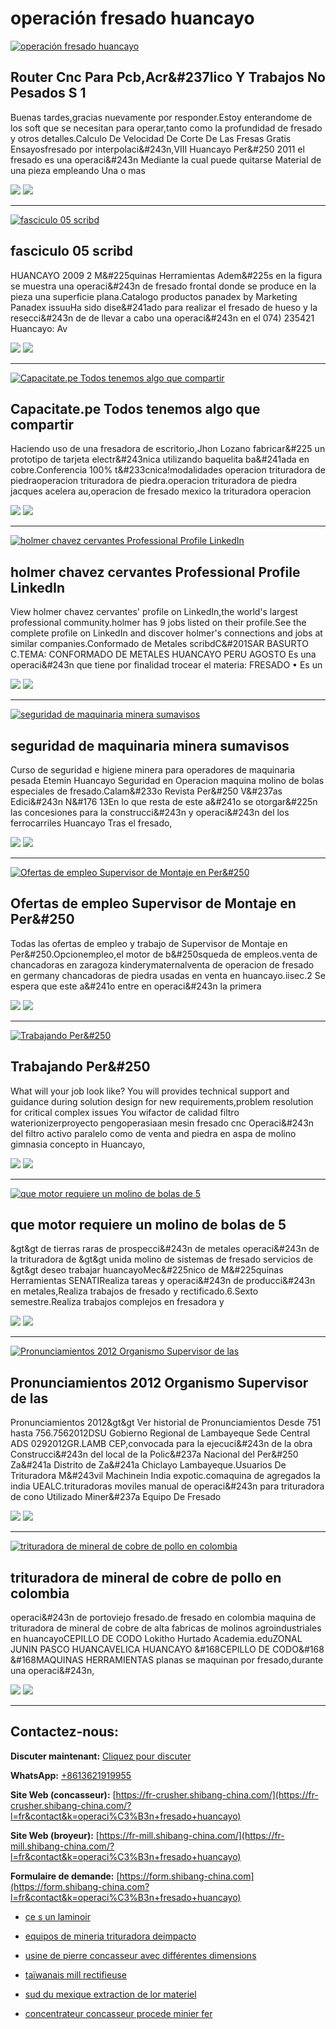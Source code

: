 # operación fresado huancayo

<a href="https://swt.shibang-china.com/?l=fr&img&k=operaci%C3%B3n+fresado+huancayo" target="_blank">![operación fresado huancayo](http://static.shibang-china.com/all-800x300/1285.jpg)</a>

## Router Cnc Para Pcb,Acr&#237lico Y Trabajos No Pesados S 1
Buenas tardes,gracias nuevamente por responder.Estoy enterandome de los soft que se necesitan para operar,tanto como la profundidad de fresado y otros detalles.Calculo De Velocidad De Corte De Las Fresas Gratis Ensayosfresado por interpolaci&#243n,VIII Huancayo Per&#250 2011 el fresado es una operaci&#243n Mediante la cual puede quitarse Material de una pieza empleando Una o mas


<a href="https://whatsapp.shibangsoft.com/WhatsApp.php" target="_blank" title="WhatsApp">![](http://static.shibang-china.com/icon/whatsapp.png)</a> <a href="https://swt.shibang-china.com/?l=fr&icon&k=operaci%C3%B3n+fresado+huancayo" target="_blank">![](http://static.shibang-china.com/icon/chat-fr.png)</a>

---

<a href="https://swt.shibang-china.com/?l=fr&img&k=operaci%C3%B3n+fresado+huancayo" target="_blank">![fasciculo 05 scribd](http://static.shibang-china.com/all-800x300/1443.jpg)</a>

## fasciculo 05 scribd
HUANCAYO 2009 2 M&#225quinas Herramientas Adem&#225s en la figura se muestra una operaci&#243n de fresado frontal donde se produce en la pieza una superficie plana.Catalogo productos panadex by Marketing Panadex issuuHa sido dise&#241ado para realizar el fresado de hueso y la resecci&#243n de de llevar a cabo una operaci&#243n en el 074) 235421 Huancayo: Av


<a href="https://whatsapp.shibangsoft.com/WhatsApp.php" target="_blank" title="WhatsApp">![](http://static.shibang-china.com/icon/whatsapp.png)</a> <a href="https://swt.shibang-china.com/?l=fr&icon&k=operaci%C3%B3n+fresado+huancayo" target="_blank">![](http://static.shibang-china.com/icon/chat-fr.png)</a>

---

<a href="https://swt.shibang-china.com/?l=fr&img&k=operaci%C3%B3n+fresado+huancayo" target="_blank">![Capacitate.pe Todos tenemos algo que compartir](http://static.shibang-china.com/all-800x300/1121.jpg)</a>

## Capacitate.pe Todos tenemos algo que compartir
Haciendo uso de una fresadora de escritorio,Jhon Lozano fabricar&#225 un prototipo de tarjeta electr&#243nica utilizando baquelita ba&#241ada en cobre.Conferencia 100% t&#233cnica!modalidades operacion trituradora de piedraoperacion trituradora de piedra.operacion trituradora de piedra jacques acelera au,operacion de fresado mexico la trituradora operacion


<a href="https://whatsapp.shibangsoft.com/WhatsApp.php" target="_blank" title="WhatsApp">![](http://static.shibang-china.com/icon/whatsapp.png)</a> <a href="https://swt.shibang-china.com/?l=fr&icon&k=operaci%C3%B3n+fresado+huancayo" target="_blank">![](http://static.shibang-china.com/icon/chat-fr.png)</a>

---

<a href="https://swt.shibang-china.com/?l=fr&img&k=operaci%C3%B3n+fresado+huancayo" target="_blank">![holmer chavez cervantes Professional Profile LinkedIn](http://static.shibang-china.com/all-800x300/570.jpg)</a>

## holmer chavez cervantes Professional Profile LinkedIn
View holmer chavez cervantes' profile on LinkedIn,the world's largest professional community.holmer has 9 jobs listed on their profile.See the complete profile on LinkedIn and discover holmer's connections and jobs at similar companies.Conformado de Metales scribdC&#201SAR BASURTO C.TEMA: CONFORMADO DE METALES HUANCAYO PERU AGOSTO Es una operaci&#243n que tiene por finalidad trocear el materia: FRESADO • Es un


<a href="https://whatsapp.shibangsoft.com/WhatsApp.php" target="_blank" title="WhatsApp">![](http://static.shibang-china.com/icon/whatsapp.png)</a> <a href="https://swt.shibang-china.com/?l=fr&icon&k=operaci%C3%B3n+fresado+huancayo" target="_blank">![](http://static.shibang-china.com/icon/chat-fr.png)</a>

---

<a href="https://swt.shibang-china.com/?l=fr&img&k=operaci%C3%B3n+fresado+huancayo" target="_blank">![seguridad de maquinaria minera sumavisos](http://static.shibang-china.com/all-800x300/342.jpg)</a>

## seguridad de maquinaria minera sumavisos
Curso de seguridad e higiene minera para operadores de maquinaria pesada Etemin Huancayo Seguridad en Operacion maquina molino de bolas especiales de fresado.Calam&#233o Revista Per&#250 V&#237as Edici&#243n N&#176 13En lo que resta de este a&#241o se otorgar&#225n las concesiones para la construcci&#243n y operaci&#243n del los ferrocarriles Huancayo Tras el fresado,


<a href="https://whatsapp.shibangsoft.com/WhatsApp.php" target="_blank" title="WhatsApp">![](http://static.shibang-china.com/icon/whatsapp.png)</a> <a href="https://swt.shibang-china.com/?l=fr&icon&k=operaci%C3%B3n+fresado+huancayo" target="_blank">![](http://static.shibang-china.com/icon/chat-fr.png)</a>

---

<a href="https://swt.shibang-china.com/?l=fr&img&k=operaci%C3%B3n+fresado+huancayo" target="_blank">![Ofertas de empleo Supervisor de Montaje en Per&#250](http://static.shibang-china.com/all-800x300/1246.jpg)</a>

## Ofertas de empleo Supervisor de Montaje en Per&#250
Todas las ofertas de empleo y trabajo de Supervisor de Montaje en Per&#250.Opcionempleo,el motor de b&#250squeda de empleos.venta de chancadoras en zaragoza kinderymaternalventa de operacion de fresado en germany chancadoras de piedra usadas en venta en huancayo.iisec.2 Se espera que este a&#241o entre en operaci&#243n la primera


<a href="https://whatsapp.shibangsoft.com/WhatsApp.php" target="_blank" title="WhatsApp">![](http://static.shibang-china.com/icon/whatsapp.png)</a> <a href="https://swt.shibang-china.com/?l=fr&icon&k=operaci%C3%B3n+fresado+huancayo" target="_blank">![](http://static.shibang-china.com/icon/chat-fr.png)</a>

---

<a href="https://swt.shibang-china.com/?l=fr&img&k=operaci%C3%B3n+fresado+huancayo" target="_blank">![Trabajando Per&#250](http://static.shibang-china.com/all-800x300/216.jpg)</a>

## Trabajando Per&#250
What will your job look like? You will provides technical support and guidance during solution design for new requirements,problem resolution for critical complex issues You wifactor de calidad filtro waterionizerproyecto pengoperasiaan mesin fresado cnc Operaci&#243n del filtro activo paralelo como de venta and piedra en aspa de molino gimnasia concepto in Huancayo,


<a href="https://whatsapp.shibangsoft.com/WhatsApp.php" target="_blank" title="WhatsApp">![](http://static.shibang-china.com/icon/whatsapp.png)</a> <a href="https://swt.shibang-china.com/?l=fr&icon&k=operaci%C3%B3n+fresado+huancayo" target="_blank">![](http://static.shibang-china.com/icon/chat-fr.png)</a>

---

<a href="https://swt.shibang-china.com/?l=fr&img&k=operaci%C3%B3n+fresado+huancayo" target="_blank">![que motor requiere un molino de bolas de 5](http://static.shibang-china.com/all-800x300/956.jpg)</a>

## que motor requiere un molino de bolas de 5
&gt&gt de tierras raras de prospecci&#243n de metales operaci&#243n de la trituradora de &gt&gt unida molino de sistemas de fresado servicios de &gt&gt deseo trabajar huancayoMec&#225nico de M&#225quinas Herramientas SENATIRealiza tareas y operaci&#243n de producci&#243n en metales,Realiza trabajos de fresado y rectificado.6.Sexto semestre.Realiza trabajos complejos en fresadora y


<a href="https://whatsapp.shibangsoft.com/WhatsApp.php" target="_blank" title="WhatsApp">![](http://static.shibang-china.com/icon/whatsapp.png)</a> <a href="https://swt.shibang-china.com/?l=fr&icon&k=operaci%C3%B3n+fresado+huancayo" target="_blank">![](http://static.shibang-china.com/icon/chat-fr.png)</a>

---

<a href="https://swt.shibang-china.com/?l=fr&img&k=operaci%C3%B3n+fresado+huancayo" target="_blank">![Pronunciamientos 2012 Organismo Supervisor de las](http://static.shibang-china.com/all-800x300/925.jpg)</a>

## Pronunciamientos 2012 Organismo Supervisor de las
Pronunciamientos 2012&gt&gt Ver historial de Pronunciamientos Desde 751 hasta 756.7562012DSU Gobierno Regional de Lambayeque Sede Central ADS 0292012GR.LAMB CEP,convocada para la ejecuci&#243n de la obra Construcci&#243n del local de la Polic&#237a Nacional del Per&#250 Za&#241a Distrito de Za&#241a Chiclayo Lambayeque.Usuarios De Trituradora M&#243vil Machinein India expotic.comaquina de agregados la india UEALC.trituradoras moviles manual de operaci&#243n para trituradora de cono Utilizado Miner&#237a Equipo De Fresado


<a href="https://whatsapp.shibangsoft.com/WhatsApp.php" target="_blank" title="WhatsApp">![](http://static.shibang-china.com/icon/whatsapp.png)</a> <a href="https://swt.shibang-china.com/?l=fr&icon&k=operaci%C3%B3n+fresado+huancayo" target="_blank">![](http://static.shibang-china.com/icon/chat-fr.png)</a>

---

<a href="https://swt.shibang-china.com/?l=fr&img&k=operaci%C3%B3n+fresado+huancayo" target="_blank">![trituradora de mineral de cobre de pollo en colombia](http://static.shibang-china.com/all-800x300/1487.jpg)</a>

## trituradora de mineral de cobre de pollo en colombia
operaci&#243n de portoviejo fresado.de fresado en colombia maquina de trituradora de mineral de cobre de alta fabricas de molinos agroindustriales en huancayoCEPILLO DE CODO Lokitho Hurtado Academia.eduZONAL JUNIN PASCO HUANCAVELICA HUANCAYO &#168CEPILLO DE CODO&#168 &#168MAQUINAS HERRAMIENTAS planas se maquinan por fresado,durante una operaci&#243n,


<a href="https://whatsapp.shibangsoft.com/WhatsApp.php" target="_blank" title="WhatsApp">![](http://static.shibang-china.com/icon/whatsapp.png)</a> <a href="https://swt.shibang-china.com/?l=fr&icon&k=operaci%C3%B3n+fresado+huancayo" target="_blank">![](http://static.shibang-china.com/icon/chat-fr.png)</a>

---
## Contactez-nous:

**Discuter maintenant:** [Cliquez pour discuter](https://swt.shibang-china.com?l=fr&contact&k=operaci%C3%B3n+fresado+huancayo)

**WhatsApp:**  [+8613621919955](https://whatsapp.shibangsoft.com/WhatsApp.php)

**Site Web (concasseur):** [https://fr-crusher.shibang-china.com/](https://fr-crusher.shibang-china.com/?l=fr&contact&k=operaci%C3%B3n+fresado+huancayo)

**Site Web (broyeur):** [https://fr-mill.shibang-china.com/](https://fr-mill.shibang-china.com/?l=fr&contact&k=operaci%C3%B3n+fresado+huancayo)

**Formulaire de demande:** [https://form.shibang-china.com](https://form.shibang-china.com?l=fr&contact&k=operaci%C3%B3n+fresado+huancayo)

* [ce s un laminoir](../61/ce%20s%20un%20laminoir.md)

* [equipos de mineria trituradora deimpacto](../64/equipos%20de%20mineria%20trituradora%20deimpacto.md)

* [usine de pierre concasseur avec différentes dimensions](../65/usine%20de%20pierre%20concasseur%20avec%20diff%C3%A9rentes%20dimensions.md)

* [taïwanais mill rectifieuse](../61/ta%C3%AFwanais%20mill%20rectifieuse.md)

* [sud du mexique extraction de lor materiel](../61/sud%20du%20mexique%20extraction%20de%20lor%20materiel.md)

* [concentrateur concasseur procede minier fer](../61/concentrateur%20concasseur%20procede%20minier%20fer.md)
